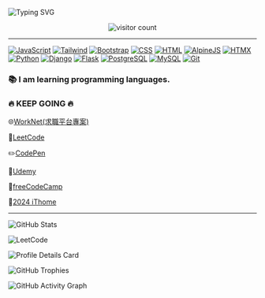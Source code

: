 ![Typing SVG](https://readme-typing-svg.herokuapp.com/?lines=Welcome+to+my+GitHub+(ﾉ◕ヮ◕)ﾉ*:･ﾟ✧;I+am+RDNNNNN(Ma)+(◕‿◕);Good+morning🌞,+In+case+I+don%27t+see+you;Good+afternoon🌇,+Good+evening🌆,+and+good+night!🌙&center=true&width=1000&height=50&color=00FF00)

<div align="center">
  <img src="https://hits.seeyoufarm.com/api/count/incr/badge.svg?url=https%3A%2F%2Fgithub.com%2FRDNNNNN%2F&count_bg=%2379C83D&title_bg=%23555555&icon=&icon_color=%23E7E7E7&title=visits&edge_flat=false" alt="visitor count" />
</div>

---

[![JavaScript](https://skillicons.dev/icons?i=js)](https://developer.mozilla.org/en-US/docs/Web/JavaScript) 
[![Tailwind](https://skillicons.dev/icons?i=tailwind)](https://tailwindcss.com/)
[![Bootstrap](https://skillicons.dev/icons?i=bootstrap)](https://getbootstrap.com/)
[![CSS](https://skillicons.dev/icons?i=css)](https://developer.mozilla.org/en-US/docs/Web/CSS)
[![HTML](https://skillicons.dev/icons?i=html)](https://developer.mozilla.org/en-US/docs/Web/HTML)
[![AlpineJS](https://skillicons.dev/icons?i=alpinejs)](https://alpinejs.dev/) 
[![HTMX](https://skillicons.dev/icons?i=htmx)](https://htmx.org/)
[![Python](https://skillicons.dev/icons?i=py)](https://www.python.org/) 
[![Django](https://skillicons.dev/icons?i=django)](https://www.djangoproject.com/) 
[![Flask](https://skillicons.dev/icons?i=flask)](https://flask.palletsprojects.com/en/3.0.x/) 
[![PostgreSQL](https://skillicons.dev/icons?i=postgres)](https://www.postgresql.org/)
[![MySQL](https://skillicons.dev/icons?i=mysql)](https://www.mysql.com/)
[![Git](https://skillicons.dev/icons?i=git)](https://git-scm.com/)

### 📚 I am learning programming languages.

### 🔥 KEEP GOING 🔥

🌐[WorkNet(求職平台專案)](https://github.com/astrocamp/17th-WorkNet)

🌟[LeetCode](https://leetcode.com/u/RDNNN/) 

✏️[CodePen](https://codepen.io/RDNNNNN)

📒[Udemy](https://www.udemy.com/user/ma-yu-deng/)

📖[freeCodeCamp](https://www.freecodecamp.org/RDNNN) 

📝[2024 iThome](https://ithelp.ithome.com.tw/users/20168290/ironman/7118)

---

![GitHub Stats](https://github-readme-stats.vercel.app/api?username=RDNNNNN&show_icons=true&theme=radical)

![LeetCode](https://leetcard.jacoblin.cool/RDNNN)

![Profile Details Card](https://github-profile-summary-cards.vercel.app/api/cards/profile-details?username=RDNNNNN&theme=2077)

![GitHub Trophies](https://github-profile-trophy.vercel.app/?username=RDNNNNN&theme=gruvbox)

![GitHub Activity Graph](https://github-readme-activity-graph.vercel.app/graph?username=RDNNNNN&theme=dracula)

